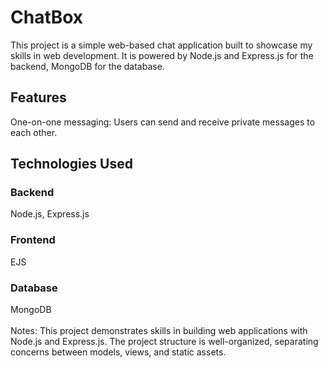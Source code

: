 # ChatBox
This project is a simple web-based chat application built to showcase my skills in web development. It is powered by Node.js and Express.js for the backend, MongoDB for the database.
<h2>Features</h2>
One-on-one messaging: Users can send and receive private messages to each other.
<h2>Technologies Used</h2>
<h3>Backend</h3>
Node.js, Express.js
<h3>Frontend</h3>
EJS
<h3>Database</h3>
MongoDB
<br><br>
Notes: This project demonstrates skills in building web applications with Node.js and Express.js.
The project structure is well-organized, separating concerns between models, views, and static assets.
